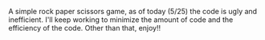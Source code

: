 A simple rock paper scissors game, as of today (5/25) the code is ugly and inefficient.  I'll keep working to minimize the amount of code and the efficiency of the code.  Other than that, enjoy!!